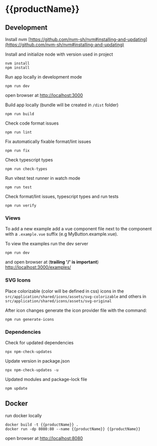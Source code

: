 # {{productName}}

## Development

Install nvm [https://github.com/nvm-sh/nvm#installing-and-updating](https://github.com/nvm-sh/nvm#installing-and-updating)

Install and initialize node with version used in project
```
nvm install
npm install
```

Run app locally in development mode
```
npm run dev
```
open browser at [http://localhost:3000](http://localhost:3000)

Build app locally (bundle will be created in `/dist` folder)
```
npm run build
```

Check code format issues
```
npm run lint
```

Fix automatically fixable format/lint issues
```
npm run fix
```

Check typescript types
```
npm run check-types
```

Run vitest test runner in watch mode
```
npm run test
```

Check format/lint issues, typescript types and run tests
```
npm run verify
```

### Views

To add a new example add a vue component file next to the component with a `.example.vue` suffix (e.g MyButton.example.vue).

To view the examples run the dev server
```
npm run dev
```
and open browser at (**trailing '/' is important**)
[http://localhost:3000/examples/](http://localhost:3000/examples/)

### SVG Icons

Place colorizable (color will be defined in css) icons in the `src/application/shared/icons/assets/svg-colorizable` and others in `src/application/shared/icons/assets/svg-original`

After icon changes generate the icon provider file with the command:
```
npm run generate-icons
```

### Dependencies

Check for updated dependencies
```
npx npm-check-updates
```

Update version in package.json
```
npx npm-check-updates -u
```

Updated modules and package-lock file
```
npm update
```

## Docker

run docker locally
```
docker build -t {{productName}} .
docker run -dp 8080:80 --name {{productName}} {{productName}}
```

open browser at [http://localhost:8080](http://localhost:8080)
